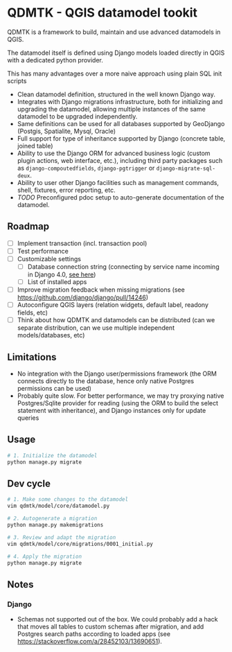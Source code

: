 # QDMTK - QGIS datamodel tookit

QDMTK is a framework to build, maintain and use advanced datamodels in QGIS.

The datamodel itself is defined using Django models loaded directly in QGIS with a dedicated python provider.

This has many advantages over a more naive approach using plain SQL init scripts
- Clean datamodel definition, structured in the well known Django way.
- Integrates with Django migrations infrastructure, both for initializing and upgrading the datamodel, allowing multiple instances of the same datamodel to be upgraded independently.
- Same definitions can be used for all databases supported by GeoDjango (Postgis, Spatialite, Mysql, Oracle)
- Full support for type of inheritance supported by Django (concrete table, joined table)
- Ability to use the Django ORM for advanced business logic (custom plugin actions, web interface, etc.), including third party packages such as `django-compoutedfields`, `django-pgtrigger` or `django-migrate-sql-deux`.
- Ability to user other Django facilities such as management commands, shell, fixtures, error reporting, etc.
- *TODO* Preconfigured pdoc setup to auto-generate documentation of the datamodel.


## Roadmap

- [ ] Implement transaction (incl. transaction pool)
- [ ] Test performance
- [ ] Customizable settings
  - [ ] Database connection string (connecting by service name incoming in Django 4.0, [see here](https://docs.djangoproject.com/en/dev/releases/4.0/#django-contrib-postgres))
  - [ ] List of installed apps
- [ ] Improve migration feedback when missing migrations (see https://github.com/django/django/pull/14246)
- [ ] Autoconfigure QGIS layers (relation widgets, default label, readony fields, etc)
- [ ] Think about how QDMTK and datamodels can be distributed (can we separate distribution, can we use multiple independent models/databases, etc)

## Limitations

- No integration with the Django user/permissions framework (the ORM connects directly to the database, hence only native Postgres permissions can be used)
- Probably quite slow. For better performance, we may try proxying native Postgres/Sqlite provider for reading (using the ORM to build the select statement with inheritance), and Django instances only for update queries


## Usage

```bash
# 1. Initialize the datamodel
python manage.py migrate
```


## Dev cycle

```bash
# 1. Make some changes to the datamodel
vim qdmtk/model/core/datamodel.py

# 2. Autogenerate a migration
python manage.py makemigrations

# 3. Review and adapt the migration
vim qdmtk/model/core/migrations/0001_initial.py

# 4. Apply the migration
python manage.py migrate
```

## Notes

### Django

- Schemas not supported out of the box. We could probably add a hack that moves all tables to custom schemas after migration, and add Postgres search paths according to loaded apps (see https://stackoverflow.com/a/28452103/13690651).
